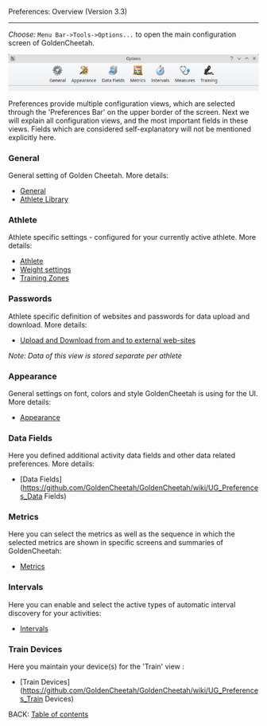 Preferences: Overview (Version 3.3)
***

_Choose:_ `Menu Bar->Tools->Options...` to open the main configuration screen of GoldenCheetah.


![Preferences](https://raw.githubusercontent.com/GoldenCheetah/GoldenCheetah/master/doc/wiki/PreferencesBar.jpg)

Preferences provide multiple configuration views, which are selected through the 'Preferences Bar' on the upper border of the screen. Next we will explain all configuration views, and the most important fields in these views. Fields which are considered self-explanatory will not be mentioned explicitly here.

### General

General setting of Golden Cheetah. More details: 

* [General](https://github.com/GoldenCheetah/GoldenCheetah/wiki/UG_Preferences_General)
* [Athlete Library](https://github.com/GoldenCheetah/GoldenCheetah/wiki/UG_Special-Topics_Setting-the-athlete-library)


### Athlete

Athlete specific settings - configured for your currently active athlete. More details: 

* [Athlete](https://github.com/GoldenCheetah/GoldenCheetah/wiki/UG_Preferences_Athlete)
* [Weight settings](https://github.com/GoldenCheetah/GoldenCheetah/wiki/UG_Special-Topics_Weight-settings) 
* [Training Zones](https://github.com/GoldenCheetah/GoldenCheetah/wiki/UG_Preferences_Athlete_Training-Zones)


### Passwords

Athlete specific definition of websites and passwords for data upload and download. More details: 

* [Upload and Download from and to external web-sites](https://github.com/GoldenCheetah/GoldenCheetah/wiki/UG_Special-Topics_Upload_Download-to_from-external-web-sites)

_Note: Data of this view is stored separate per athlete_

### Appearance

General settings on font, colors and style GoldenCheetah is using for the UI. More details: 

* [Appearance](https://github.com/GoldenCheetah/GoldenCheetah/wiki/UG_Preferences_Appearance)

### Data Fields

Here you defined additional activity data fields and other data related preferences. More details: 

* [Data Fields](https://github.com/GoldenCheetah/GoldenCheetah/wiki/UG_Preferences_Data Fields)

### Metrics

Here you can select the metrics as well as the sequence in which the selected metrics are shown in specific screens and summaries of GoldenCheetah: 

* [Metrics](https://github.com/GoldenCheetah/GoldenCheetah/wiki/UG_Preferences_Metrics)

### Intervals

Here you can enable and select the active types of automatic interval discovery for your activities: 

* [Intervals](https://github.com/GoldenCheetah/GoldenCheetah/wiki/UG_Preferences_Intervals)

### Train Devices

Here you maintain your device(s) for the 'Train' view : 

* [Train Devices](https://github.com/GoldenCheetah/GoldenCheetah/wiki/UG_Preferences_Train Devices)

BACK: [Table of contents](https://github.com/GoldenCheetah/GoldenCheetah/wiki/UG_Main-Page_Table-of-contents)














